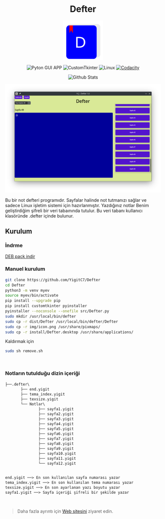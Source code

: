 

<div align="center">
	
# Defter
<img src="img/icon.png" alt="logo" width="128"/>

![Pyton GUI APP](https://img.shields.io/badge/Python-3776AB?logo=python&logoColor=white&style=for-the-badge)
![CustomTkinter](https://img.shields.io/badge/CustomTkinter-1a1a1a?style=for-the-badge&logo=python&logoColor=white)
![Linux](https://img.shields.io/badge/Linux-1e1e1e?logo=linux&logoColor=white&style=for-the-badge)
[![Codacity](https://img.shields.io/codacy/grade/bb3500c728344ef898cb6c66bc356f00?logo=codacy&logoColor=white&style=for-the-badge)](https://app.codacy.com/gh/YigitC7/Defter)

  <a>
    <img src="https://github.com/SabanGnc/SabanGnc/assets/139702707/cc75e47a-eda0-498f-bc38-1a9a3e6ea37c" alt="Github Stats" width="1200">
  </a>
  
</div>


![resim](img.png)

Bu bir not defteri programıdır. Sayfalar halinde not tutmanızı sağlar ve sadece Linux işletim sistemi için hazırlanmıştır. Yazdığınız notlar Benim geliştirdiğim şifreli bir veri tabaınında tutulur. Bu veri tabanı kullanıcı klasöründe .defter içinde bulunur.

## Kurulum

### İndrme
<a href="https://github.com/YigitC7/Defter/releases/download/6.0/Defter-6.0.deb">DEB pack indir</a>

### Manuel kurulum
```bash	
git clone https://github.com/YigitC7/Defter
cd Defter
python3 -m venv myev
source myev/bin/activate
pip install --upgrade pip
pip install customtkinter pyinstaller
pyinstaller --noconsole --onefile src/Defter.py
sudo mkdir /usr/local/bin/defter
sudo cp -r dist/Defter /usr/local/bin/defter/Defter
sudo cp -r img/icon.png /usr/share/pixmaps/
sudo cp -r install/Defter.desktop /usr/share/applications/
```
<p>Kaldırmak için</p>

```bash
sudo sh remove.sh
```

<br>

### Notların tutulduğu dizin içeriği

```
├──.defter\
       ├── end.yigit 
       ├── tema_index.yigit
       ├── texsize.yigit
       └── Notlar\
               ├── sayfa1.yigit
               ├── sayfa2.yigit
               ├── sayfa3.yigit
               ├── sayfa4.yigit
               ├── sayfa5.yigit
               ├── sayfa6.yigit
               ├── sayfa7.yigit
               ├── sayfa8.yigit
               ├── sayfa9.yigit
               ├── sayfa10.yigit
               ├── sayfa11.yigit
               └── sayfa12.yigit

```
```

end.yigit ──> En son kullanılan sayfa numarası yazar
tema_index.yigit ──> En son kullanılan tema numarası yazar
texsize.yigit ──> En son ayarlanan yazı boyutu yazar
sayfa1.yigit ──> Sayfa içeriği şifreli bir şekilde yazar

```
<br>

>Daha fazla ayrıntı için <a href="https://defter.netlify.app/">Web sitesini</a> ziyaret edin.
